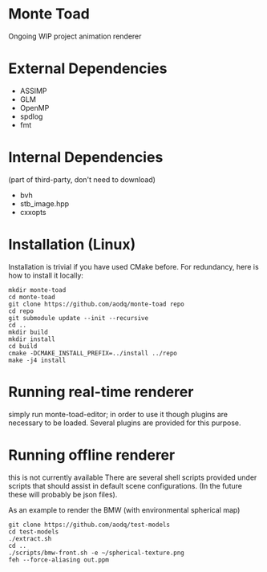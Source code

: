 # Monte Toad

Ongoing WIP project animation renderer

# External Dependencies

- ASSIMP
- GLM
- OpenMP
- spdlog
- fmt

# Internal Dependencies
  (part of third-party, don't need to download)

- bvh
- stb\_image.hpp
- cxxopts

# Installation (Linux)

Installation is trivial if you have used CMake before. For redundancy, here is how to install it locally:

```
mkdir monte-toad
cd monte-toad
git clone https://github.com/aodq/monte-toad repo
cd repo
git submodule update --init --recursive
cd ..
mkdir build
mkdir install
cd build
cmake -DCMAKE_INSTALL_PREFIX=../install ../repo
make -j4 install
```

# Running real-time renderer
simply run monte-toad-editor; in order to use it though plugins are necessary to
be loaded. Several plugins are provided for this purpose.

# Running offline renderer
this is not currently available
There are several shell scripts provided under scripts that should assist in
default scene configurations. (In the future these will probably be json files).

As an example to render the BMW (with environmental spherical map)

```
git clone https://github.com/aodq/test-models
cd test-models
./extract.sh
cd ..
./scripts/bmw-front.sh -e ~/spherical-texture.png
feh --force-aliasing out.ppm
```

